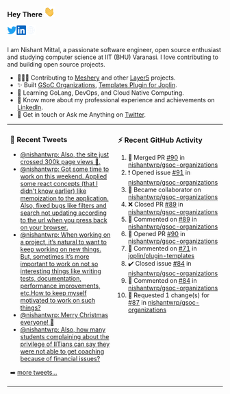 ### Hey There <img src="./assets/wave.gif" width="25px">
<a href="http://urls.nishantwrp.com/github-to-twitter" target="_blank">
  <img align="left" alt="Nishant's Twitter" width="22px" src="./assets/twitter.svg" />
</a>
<a href="http://urls.nishantwrp.com/github-to-linkedin" target="_blank">
  <img align="left" alt="Nishant's LinkedIn" width="22px" src="./assets/linkedin.svg" />
</a>
<a href="http://urls.nishantwrp.com/github-to-site" target="_blank">
  <img align="left" alt="Nishant's Site" width="22px" src="./assets/globe.svg" />
</a>
<br /><br />

I am Nishant Mittal, a passionate software engineer, open source enthusiast and studying computer science at IIT (BHU) Varanasi. I love contributing to and building open source projects.

- 👨🏽‍💻 Contributing to [Meshery](https://meshery.io/) and other [Layer5](https://layer5.io/) projects.
- ✨ Built [GSoC Organizations](https://www.gsocorganizations.dev/), [Templates Plugin for Joplin](https://github.com/joplin/plugin-templates).
- 🌱 Learning GoLang, DevOps, and Cloud Native Computing.
- 🚀 Know more about my professional experience and achievements on [LinkedIn](http://urls.nishantwrp.com/github-to-linkedin).
- 💬 Get in touch or Ask me Anything on [Twitter](http://urls.nishantwrp.com/github-to-twitter).

<table><tr>
<td valign="top" width="50%">

### 📱 Recent Tweets
<!-- TWITTER:START -->
- [@nishantwrp: Also, the site just crossed 300k page views 🎉.](https://rss.app/articles/cb4e791f6f6d729c074351566bd3a7c508111d6e1136a1e9c3ec930d979628d4f61eb1492ac7df6ef3a56275dd160e9360d661e8c51772108a)
- [@nishantwrp: Got some time to work on  this weekend. Applied some react concepts &lpar;that I didn&#39;t know earlier&rpar; like memoization to the application. Also, fixed bugs like filters and search not updating according to the url when you press back on your browser.](https://rss.app/articles/cb4e791f6f6d729c074351566bd3a7c508111d6e1136a1e9c3ec930d979628d4f61eb1492ac7df6ef3a56275dd150b9762d36ce8c2127d1483)
- [@nishantwrp: When working on a project, it’s natural to want to keep working on new things. But, sometimes it’s more important to work on not so interesting things like writing tests, documentation, performance improvements, etc.How to keep myself motivated to work on such things?](https://rss.app/articles/cb4e791f6f6d729c074351566bd3a7c508111d6e1136a1e9c3ec930d979628d4f61eb1492ac7df6ef3a56978dc1c079561dc6ae4ca147c1189)
- [@nishantwrp: Merry Christmas everyone! 🎅](https://rss.app/articles/cb4e791f6f6d729c074351566bd3a7c508111d6e1136a1e9c3ec930d979628d4f61eb1492ac7df6ef3a46379d715079164d56fe2ca177b1c82)
- [@nishantwrp: Also, how many students complaining about the privilege of IITians can say they were not able to get coaching because of financial issues?](https://rss.app/articles/cb4e791f6f6d729c074351566bd3a7c508111d6e1136a1e9c3ec930d979628d4f61eb1492ac7df6ef3a46d78d916069b68d16ee3c6127c1282)
<!-- TWITTER:END -->
➡️ [more tweets...](http://urls.nishantwrp.com/github-to-twitter)

</td>
<td valign="top" width="50%">

### ⚡ Recent GitHub Activity
<!--RECENT_ACTIVITY:start-->
1. 🎉 Merged PR [#90](https://github.com/nishantwrp/gsoc-organizations/pull/90) in [nishantwrp/gsoc-organizations](https://github.com/nishantwrp/gsoc-organizations)
2. ❗️ Opened issue [#91](https://github.com/nishantwrp/gsoc-organizations/issues/91) in [nishantwrp/gsoc-organizations](https://github.com/nishantwrp/gsoc-organizations)
3. 🤝 Became collaborator on [nishantwrp/gsoc-organizations](https://github.com/nishantwrp/gsoc-organizations)
4. ❌ Closed PR [#89](https://github.com/nishantwrp/gsoc-organizations/pull/89) in [nishantwrp/gsoc-organizations](https://github.com/nishantwrp/gsoc-organizations)
5. 💬 Commented on [#89](https://github.com/nishantwrp/gsoc-organizations/pull/89#issuecomment-1366107400) in [nishantwrp/gsoc-organizations](https://github.com/nishantwrp/gsoc-organizations)
6. 💪 Opened PR [#90](https://github.com/nishantwrp/gsoc-organizations/pull/90) in [nishantwrp/gsoc-organizations](https://github.com/nishantwrp/gsoc-organizations)
7. 💬 Commented on [#71](https://github.com/joplin/plugin-templates/issues/71#issuecomment-1365097092) in [joplin/plugin-templates](https://github.com/joplin/plugin-templates)
8. ✔️ Closed issue [#84](https://github.com/nishantwrp/gsoc-organizations/issues/84) in [nishantwrp/gsoc-organizations](https://github.com/nishantwrp/gsoc-organizations)
9. 💬 Commented on [#84](https://github.com/nishantwrp/gsoc-organizations/issues/84#issuecomment-1364684075) in [nishantwrp/gsoc-organizations](https://github.com/nishantwrp/gsoc-organizations)
10. 🔴 Requested 1 change(s) for [#87](https://github.com/nishantwrp/gsoc-organizations/pull/87#pullrequestreview-1225027090) in [nishantwrp/gsoc-organizations](https://github.com/nishantwrp/gsoc-organizations)
<!--RECENT_ACTIVITY:end-->

</td>
</tr></table>

